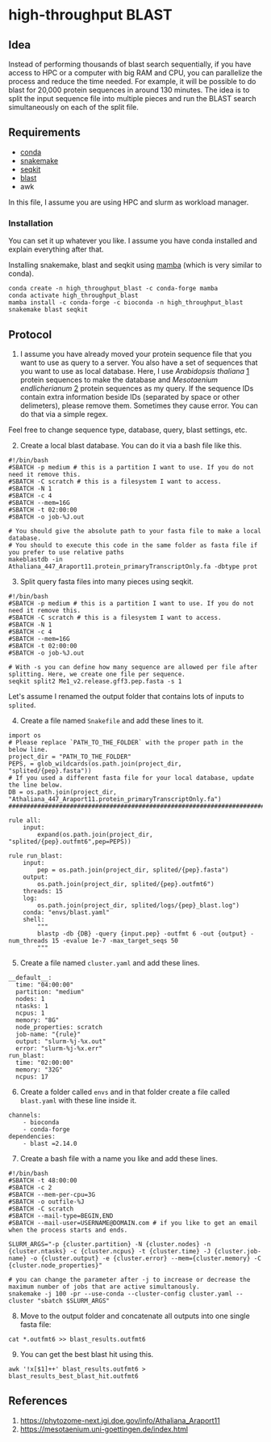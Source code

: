 # high-throughput BLAST

## Idea

Instead of performing thousands of blast search sequentially, if you have access to HPC or a computer with big RAM and CPU, you can parallelize the process and reduce the time needed. For example, it will be possible to do blast for 20,000 protein sequences in around 130 minutes. The idea is to split the input sequence file into multiple pieces and run the BLAST search simultaneously on each of the split file.

## Requirements

- [conda](https://docs.conda.io/en/latest/)
- [snakemake](https://snakemake.readthedocs.io/en/stable/getting_started/installation.html)
- [seqkit](https://bioinf.shenwei.me/seqkit/)
- [blast](https://anaconda.org/bioconda/blast)
- awk

In this file, I assume you are using HPC and slurm as workload manager.

### Installation

You can set it up whatever you like. I assume you have conda installed and explain everything after that.

Installing snakemake, blast and seqkit using [mamba](https://mamba.readthedocs.io/en/latest/user_guide/mamba.html) (which is very similar to conda).
```
conda create -n high_throughput_blast -c conda-forge mamba
conda activate high_throughput_blast
mamba install -c conda-forge -c bioconda -n high_throughput_blast snakemake blast seqkit
```

## Protocol

1. I assume you have already moved your protein sequence file that you want to use as query to a server. You also have a set of sequences that you want to use as local database. Here, I use *Arabidopsis thaliana* [1](https://phytozome-next.jgi.doe.gov/info/Athaliana_Araport11) protein sequences to make the database and *Mesotaenium endlicherianum* [2](https://mesotaenium.uni-goettingen.de/index.html) protein sequences as my query. If the sequence IDs contain extra information beside IDs (separated by space or other delimeters), please remove them. Sometimes they cause error. You can do that via a simple regex.

Feel free to change sequence type, database, query, blast settings, etc.

2. Create a local blast database. You can do it via a bash file like this.
```
#!/bin/bash
#SBATCH -p medium # this is a partition I want to use. If you do not need it remove this.
#SBATCH -C scratch # this is a filesystem I want to access. 
#SBATCH -N 1
#SBATCH -c 4
#SBATCH --mem=16G
#SBATCH -t 02:00:00
#SBATCH -o job-%J.out

# You should give the absolute path to your fasta file to make a local database.
# You should to execute this code in the same folder as fasta file if you prefer to use relative paths
makeblastdb -in Athaliana_447_Araport11.protein_primaryTranscriptOnly.fa -dbtype prot
```

3. Split query fasta files into many pieces using seqkit.

```
#!/bin/bash
#SBATCH -p medium # this is a partition I want to use. If you do not need it remove this.
#SBATCH -C scratch # this is a filesystem I want to access. 
#SBATCH -N 1
#SBATCH -c 4
#SBATCH --mem=16G
#SBATCH -t 02:00:00
#SBATCH -o job-%J.out

# With -s you can define how many sequence are allowed per file after splitting. Here, we create one file per sequence.
seqkit split2 Me1_v2.release.gff3.pep.fasta -s 1
```
Let's assume I renamed the output folder that contains lots of inputs to `splited`.

4. Create a file named `Snakefile` and add these lines to it.

```
import os
# Please replace `PATH_TO_THE_FOLDER` with the proper path in the below line.
project_dir = "PATH_TO_THE_FOLDER"
PEPS, = glob_wildcards(os.path.join(project_dir, "splited/{pep}.fasta"))
# If you used a different fasta file for your local database, update the line below.
DB = os.path.join(project_dir, "Athaliana_447_Araport11.protein_primaryTranscriptOnly.fa")
######################################################################################################

rule all:
    input:
        expand(os.path.join(project_dir, "splited/{pep}.outfmt6",pep=PEPS))

rule run_blast:
    input:
        pep = os.path.join(project_dir, splited/{pep}.fasta")
    output:
        os.path.join(project_dir, splited/{pep}.outfmt6")
    threads: 15
    log:
        os.path.join(project_dir, splited/logs/{pep}_blast.log")
    conda: "envs/blast.yaml"
    shell:
        """
        blastp -db {DB} -query {input.pep} -outfmt 6 -out {output} -num_threads 15 -evalue 1e-7 -max_target_seqs 50
        """
```

5. Create a file named `cluster.yaml` and add these lines.

```
__default__:
  time: "04:00:00"
  partition: "medium"
  nodes: 1
  ntasks: 1
  ncpus: 1
  memory: "8G"
  node_properties: scratch
  job-name: "{rule}"
  output: "slurm-%j-%x.out"
  error: "slurm-%j-%x.err"
run_blast:
  time: "02:00:00"
  memory: "32G"
  ncpus: 17
```

6. Create a folder called `envs` and in that folder create a file called `blast.yaml` with these line inside it.

```
channels:
    - bioconda
    - conda-forge
dependencies:
    - blast =2.14.0
```

7. Create a bash file with a name you like and add these lines.

```
#!/bin/bash
#SBATCH -t 48:00:00
#SBATCH -c 2
#SBATCH --mem-per-cpu=3G
#SBATCH -o outfile-%J
#SBATCH -C scratch
#SBATCH --mail-type=BEGIN,END
#SBATCH --mail-user=USERNAME@DOMAIN.com # if you like to get an email when the process starts and ends.

SLURM_ARGS="-p {cluster.partition} -N {cluster.nodes} -n {cluster.ntasks} -c {cluster.ncpus} -t {cluster.time} -J {cluster.job-name} -o {cluster.output} -e {cluster.error} --mem={cluster.memory} -C {cluster.node_properties}"

# you can change the parameter after -j to increase or decrease the maximum number of jobs that are active simultanously.
snakemake -j 100 -pr --use-conda --cluster-config cluster.yaml --cluster "sbatch $SLURM_ARGS"
```

8. Move to the output folder and concatenate all outputs into one single fasta file:

```
cat *.outfmt6 >> blast_results.outfmt6
```

9. You can get the best blast hit using this.
```
awk '!x[$1]++' blast_results.outfmt6 > blast_results_best_blast_hit.outfmt6
```
## References
1. https://phytozome-next.jgi.doe.gov/info/Athaliana_Araport11
2. https://mesotaenium.uni-goettingen.de/index.html

